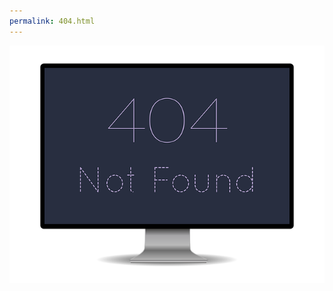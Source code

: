 ```yaml
---
permalink: 404.html
---
```


<img id="img_404" src="/assets/images/404.png" alt="404 - Page not found">